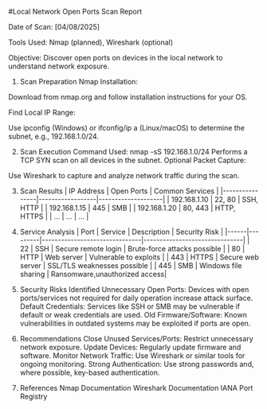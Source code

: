 #Local Network Open Ports Scan Report

Date of Scan: [04/08/2025]


Tools Used: Nmap (planned), Wireshark (optional)


Objective: Discover open ports on devices in the local network to understand network exposure.
1. Scan Preparation
Nmap Installation:


 Download from nmap.org and follow installation instructions for your OS.

Find Local IP Range:


 Use ipconfig (Windows) or ifconfig/ip a (Linux/macOS) to determine the subnet, e.g., 192.168.1.0/24.

2. Scan Execution
Command Used: nmap -sS 192.168.1.0/24 
Performs a TCP SYN scan on all devices in the subnet.
Optional Packet Capture:


 Use Wireshark to capture and analyze network traffic during the scan.

3. Scan Results
| IP Address     | Open Ports       | Common Services    |
|----------------|------------------|--------------------|
| 192.168.1.10   | 22, 80           | SSH, HTTP          |
| 192.168.1.15   | 445              | SMB                |
| 192.168.1.20   | 80, 443          | HTTP, HTTPS        |
| ...            | ...              | ...                |

4. Service Analysis
| Port | Service | Description                   | Security Risk                 |
|------|---------|-------------------------------|-------------------------------|
| 22   | SSH     | Secure remote login           | Brute-force attacks possible  |
| 80   | HTTP    | Web server                    | Vulnerable to exploits        |
| 443  | HTTPS   | Secure web server             | SSL/TLS weaknesses possible   |
| 445  | SMB     | Windows file sharing          | Ransomware,unauthorized access|

5. Security Risks Identified
Unnecessary Open Ports: Devices with open ports/services not required for daily operation increase attack surface.
Default Credentials: Services like SSH or SMB may be vulnerable if default or weak credentials are used.
Old Firmware/Software: Known vulnerabilities in outdated systems may be exploited if ports are open.

6. Recommendations
Close Unused Services/Ports: Restrict unnecessary network exposure.
Update Devices: Regularly update firmware and software.
Monitor Network Traffic: Use Wireshark or similar tools for ongoing monitoring.
Strong Authentication: Use strong passwords and, where possible, key-based authentication.

7. References
Nmap Documentation
Wireshark Documentation
IANA Port Registry
